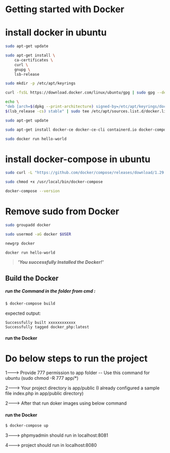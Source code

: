 # Getting started with Docker

# install docker in ubuntu

```bash
sudo apt-get update

sudo apt-get install \
    ca-certificates \
    curl \
    gnupg \
    lsb-release

sudo mkdir -p /etc/apt/keyrings

curl -fsSL https://download.docker.com/linux/ubuntu/gpg | sudo gpg --dearmor -o /etc/apt/keyrings/docker.gpg

echo \
"deb [arch=$(dpkg --print-architecture) signed-by=/etc/apt/keyrings/docker.gpg] https://download.docker.com/linux/ubuntu \
$(lsb_release -cs) stable" | sudo tee /etc/apt/sources.list.d/docker.list > /dev/null

sudo apt-get update

sudo apt-get install docker-ce docker-ce-cli containerd.io docker-compose-plugin

sudo docker run hello-world
```

# install docker-compose in ubuntu

```bash
sudo curl -L "https://github.com/docker/compose/releases/download/1.29.2/docker-compose-$(uname -s)-$(uname -m)" -o /usr/local/bin/docker-compose

sudo chmod +x /usr/local/bin/docker-compose

docker-compose --version
```

# Remove sudo from Docker

```bash
sudo groupadd docker

sudo usermod -aG docker $USER

newgrp docker

docker run hello-world
```

> **_'You successfully Installed the Docker!'_**

## Build the Docker

##### run the Command in the folder from cmd :

```bash
$ docker-compose build
```

expected output:

```
Successfully built xxxxxxxxxxxx
Successfully tagged docker_php:latest
```

#### run the Docker

<!-- ```bash
$ docker-compose up
``` -->

# Do below steps to run the project

1---> Provide 777 permission to app folder -- Use this command for ubuntu (sudo chmod -R 777 app/\*)

2---> Your project directory is app/public (I already configured a sample file index.php in app/public directory)

2---> After that run doker images using below command

#### run the Docker

```bash
$ docker-compose up

```

3---> phpmyadmin should run in localhost:8081

4---> project should run in localhost:8080
